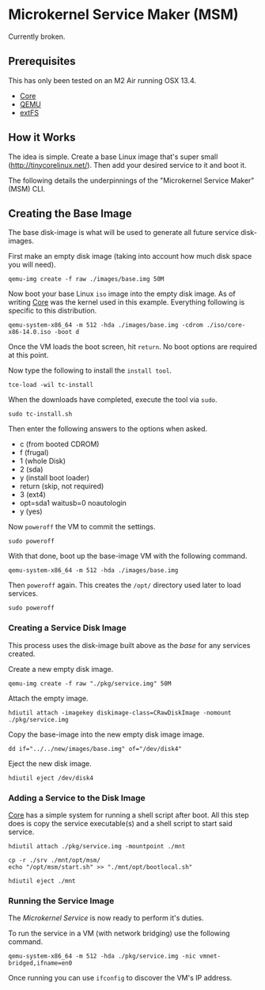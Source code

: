 # Microkernel Service Maker (MSM)

Currently broken.

## Prerequisites

This has only been tested on an M2 Air running OSX 13.4.

* [Core](http://tinycorelinux.net/)
* [QEMU](https://www.qemu.org/)
* [extFS](https://www.paragon-software.com/home/extfs-mac/)

## How it Works

The idea is simple. Create a base Linux image that's super small (http://tinycorelinux.net/).
Then add your desired service to it and boot it.

The following details the underpinnings of the "Microkernel Service Maker" (MSM) CLI.

## Creating the Base Image

The base disk-image is what will be used to generate all future service disk-images.

First make an empty disk image (taking into account how much disk space you will need).

	qemu-img create -f raw ./images/base.img 50M

Now boot your base Linux `iso` image into the empty disk image.
As of writing [Core](http://tinycorelinux.net/downloads.html) was the kernel used in this example.
Everything following is specific to this distribution.

	qemu-system-x86_64 -m 512 -hda ./images/base.img -cdrom ./iso/core-x86-14.0.iso -boot d

Once the VM loads the boot screen, hit `return`. No boot options are required at this point.

Now type the following to install the `install tool`.

	tce-load -wil tc-install

When the downloads have completed, execute the tool via `sudo`.

	sudo tc-install.sh

Then enter the following answers to the options when asked.

* c (from booted CDROM)
* f (frugal)
* 1 (whole Disk)
* 2 (sda)
* y (install boot loader)
* return (skip, not required)
* 3 (ext4)
* opt=sda1 waitusb=0 noautologin
* y (yes)

Now `poweroff` the VM to commit the settings.

	sudo poweroff

With that done, boot up the base-image VM with the following command.

	qemu-system-x86_64 -m 512 -hda ./images/base.img

Then `poweroff` again. This creates the `/opt/` directory used later to load services.

	sudo poweroff

### Creating a Service Disk Image

This process uses the disk-image built above as the *base* for any services created.

Create a new empty disk image.

	qemu-img create -f raw "./pkg/service.img" 50M

Attach the empty image.

	hdiutil attach -imagekey diskimage-class=CRawDiskImage -nomount ./pkg/service.img

Copy the base-image into the new empty disk image image.

	dd if="../../new/images/base.img" of="/dev/disk4"

Eject the new disk image.

	hdiutil eject /dev/disk4

### Adding a Service to the Disk Image

[Core](http://tinycorelinux.net/) has a simple system for running a shell script after boot.
All this step does is copy the service executable(s) and a shell script to start said service.

	hdiutil attach ./pkg/service.img -mountpoint ./mnt

	cp -r ./srv ./mnt/opt/msm/
	echo "/opt/msm/start.sh" >> "./mnt/opt/bootlocal.sh"

	hdiutil eject ./mnt

### Running the Service Image

The *Microkernel Service* is now ready to perform it's duties.

To run the service in a VM (with network bridging) use the following command.

	qemu-system-x86_64 -m 512 -hda ./pkg/service.img -nic vmnet-bridged,ifname=en0

Once running you can use `ifconfig` to discover the VM's IP address.
